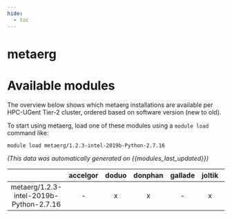 ```yaml
---
hide:
  - toc
---
```


metaerg
=======

# Available modules


The overview below shows which metaerg installations are available per HPC-UGent Tier-2 cluster, ordered based on software version (new to old).

To start using metaerg, load one of these modules using a `module load` command like:

```shell
module load metaerg/1.2.3-intel-2019b-Python-2.7.16
```

*(This data was automatically generated on {{modules_last_updated}})*  

| |accelgor|doduo|donphan|gallade|joltik|shinx|skitty|
| :---: | :---: | :---: | :---: | :---: | :---: | :---: | :---: |
|metaerg/1.2.3-intel-2019b-Python-2.7.16|-|x|x|-|x|-|-|

